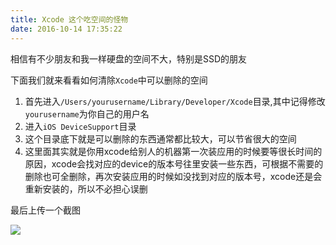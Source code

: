 ```yaml
---
title: Xcode 这个吃空间的怪物
date: 2016-10-14 17:35:22
---
```


相信有不少朋友和我一样硬盘的空间不大，特别是SSD的朋友

下面我们就来看看如何清除`Xcode`中可以删除的空间

1. 首先进入`/Users/yourusername/Library/Developer/Xcode`目录,其中记得修改`yourusername`为你自己的用户名
2. 进入`iOS DeviceSupport`目录
3. 这个目录底下就是可以删除的东西通常都比较大，可以节省很大的空间
4. 这里面其实就是你用xcode给别人的机器第一次装应用的时候要等很长时间的原因，xcode会找对应的device的版本号往里安装一些东西，可根据不需要的删除也可全删除，再次安装应用的时候如没找到对应的版本号，xcode还是会重新安装的，所以不必担心误删

最后上传一个截图

![](https://lizhaobomb.github.io/source/tags/xcode.png)